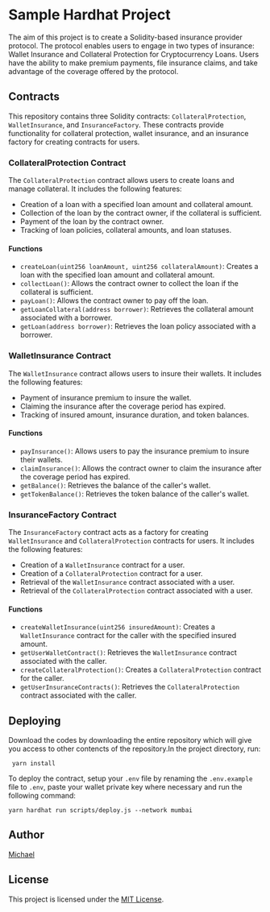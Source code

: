 # Sample Hardhat Project

The aim of this project is to create a Solidity-based insurance provider protocol. The protocol enables users to engage in two types of insurance: Wallet Insurance and Collateral Protection for Cryptocurrency Loans. Users have the ability to make premium payments, file insurance claims, and take advantage of the coverage offered by the protocol.

## Contracts

This repository contains three Solidity contracts: `CollateralProtection`, `WalletInsurance`, and `InsuranceFactory`. These contracts provide functionality for collateral protection, wallet insurance, and an insurance factory for creating contracts for users.

### CollateralProtection Contract

The `CollateralProtection` contract allows users to create loans and manage collateral. It includes the following features:

- Creation of a loan with a specified loan amount and collateral amount.
- Collection of the loan by the contract owner, if the collateral is sufficient.
- Payment of the loan by the contract owner.
- Tracking of loan policies, collateral amounts, and loan statuses.

#### Functions

- `createLoan(uint256 loanAmount, uint256 collateralAmount)`: Creates a loan with the specified loan amount and collateral amount.
- `collectLoan()`: Allows the contract owner to collect the loan if the collateral is sufficient.
- `payLoan()`: Allows the contract owner to pay off the loan.
- `getLoanCollateral(address borrower)`: Retrieves the collateral amount associated with a borrower.
- `getLoan(address borrower)`: Retrieves the loan policy associated with a borrower.

### WalletInsurance Contract

The `WalletInsurance` contract allows users to insure their wallets. It includes the following features:

- Payment of insurance premium to insure the wallet.
- Claiming the insurance after the coverage period has expired.
- Tracking of insured amount, insurance duration, and token balances.

#### Functions

- `payInsurance()`: Allows users to pay the insurance premium to insure their wallets.
- `claimInsurance()`: Allows the contract owner to claim the insurance after the coverage period has expired.
- `getBalance()`: Retrieves the balance of the caller's wallet.
- `getTokenBalance()`: Retrieves the token balance of the caller's wallet.

### InsuranceFactory Contract

The `InsuranceFactory` contract acts as a factory for creating `WalletInsurance` and `CollateralProtection` contracts for users. It includes the following features:

- Creation of a `WalletInsurance` contract for a user.
- Creation of a `CollateralProtection` contract for a user.
- Retrieval of the `WalletInsurance` contract associated with a user.
- Retrieval of the `CollateralProtection` contract associated with a user.

#### Functions

- `createWalletInsurance(uint256 insuredAmount)`: Creates a `WalletInsurance` contract for the caller with the specified insured amount.
- `getUserWalletContract()`: Retrieves the `WalletInsurance` contract associated with the caller.
- `createCollateralProtection()`: Creates a `CollateralProtection` contract for the caller.
- `getUserInsuranceContracts()`: Retrieves the `CollateralProtection` contract associated with the caller.

## Deploying

Download the codes by downloading the entire repository which will give you access to other contencts of the repository.In the project directory,  run:

```shell
 yarn install
```

To deploy the contract, setup your `.env` file by renaming the `.env.example` file to `.env`, paste your wallet private key where necessary and run the following command:

```shell
yarn hardhat run scripts/deploy.js --network mumbai
```

## Author

[Michael](https://github.com/m-azra3l)

## License

This project is licensed under the [MIT License](LICENSE).
